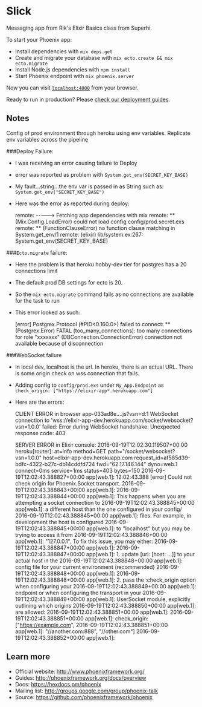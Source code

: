 # Slick

Messaging app from Rik's Elixir Basics class from Superhi.

To start your Phoenix app:

  * Install dependencies with `mix deps.get`
  * Create and migrate your database with `mix ecto.create && mix ecto.migrate`
  * Install Node.js dependencies with `npm install`
  * Start Phoenix endpoint with `mix phoenix.server`

Now you can visit [`localhost:4000`](http://localhost:4000) from your browser.

Ready to run in production? Please [check our deployment guides](http://www.phoenixframework.org/docs/deployment).

## Notes

Config of prod environment through heroku using env variables.
Replicate env variables across the pipeline

###Deploy Failure:

- I was receiving an error causing failure to Deploy
- error was reported as problem with `System.get_env(SECRET_KEY_BASE)`
- My fault...string...the env var is passed in as String such as: `System.get_env("SECRET_KEY_BASE")`
- Here was the error as reported during deploy:

    remote: -----> Fetching app dependencies with mix
    remote: ** (Mix.Config.LoadError) could not load config config/prod.secret.exs
    remote:     ** (FunctionClauseError) no function clause matching in System.get_env/1
    remote:     (elixir) lib/system.ex:267: System.get_env(SECRET_KEY_BASE)

###`Ecto.migrate` failure:

- Here the problem is that heroku hobby-dev tier for postgres has a 20 connections limit
- The default prod DB settings for ecto is 20.
- So the `mix ecto.migrate` command fails as no connections are available for the task to run
- This error looked as such:

    [error] Postgrex.Protocol (#PID<0.160.0>) failed to connect: ** (Postgrex.Error) FATAL (too_many_connections): too many connections for role "xxxxxxx"
    (DBConnection.ConnectionError) connection not available because of disconnection

###WebSocket failure

- In local dev, localhost is the url. In heroku, there is an actual URL. There is some origin check on wss connection that fails.
- Adding config to `config/prod.exs` under `My_App.Endpoint` as `check_origin: ["https://elixir-app*.herokuapp.com"]`
- Here are the errors:  

    CLIENT ERROR in browser
    app-033ad8e….js?vsn=d:1 WebSocket connection to 'wss://elixir-app-dev.herokuapp.com/socket/websocket?vsn=1.0.0' failed: Error during WebSocket handshake: Unexpected response code: 403

    SERVER ERROR in Elixir console:
    2016-09-19T12:02:30.119507+00:00 heroku[router]: at=info method=GET path="/socket/websocket?vsn=1.0.0" host=elixir-app-dev.herokuapp.com request_id=af585d39-bdfc-4322-b27c-db14cddfd724 fwd="62.17.146.144" dyno=web.1 connect=0ms service=1ms status=403 bytes=150
    2016-09-19T12:02:43.388827+00:00 app[web.1]: 12:02:43.388 [error] Could not check origin for Phoenix.Socket transport.
    2016-09-19T12:02:43.388843+00:00 app[web.1]:
    2016-09-19T12:02:43.388844+00:00 app[web.1]: This happens when you are attempting a socket connection to
    2016-09-19T12:02:43.388845+00:00 app[web.1]: a different host than the one configured in your config/
    2016-09-19T12:02:43.388845+00:00 app[web.1]: files. For example, in development the host is configured
    2016-09-19T12:02:43.388845+00:00 app[web.1]: to "localhost" but you may be trying to access it from
    2016-09-19T12:02:43.388846+00:00 app[web.1]: "127.0.0.1". To fix this issue, you may either:
    2016-09-19T12:02:43.388847+00:00 app[web.1]:
    2016-09-19T12:02:43.388847+00:00 app[web.1]:   1. update [url: [host: ...]] to your actual host in the
    2016-09-19T12:02:43.388848+00:00 app[web.1]:      config file for your current environment (recommended)
    2016-09-19T12:02:43.388848+00:00 app[web.1]:
    2016-09-19T12:02:43.388848+00:00 app[web.1]:   2. pass the :check_origin option when configuring your
    2016-09-19T12:02:43.388849+00:00 app[web.1]:      endpoint or when configuring the transport in your
    2016-09-19T12:02:43.388849+00:00 app[web.1]:      UserSocket module, explicitly outlining which origins
    2016-09-19T12:02:43.388850+00:00 app[web.1]:      are allowed:
    2016-09-19T12:02:43.388851+00:00 app[web.1]:
    2016-09-19T12:02:43.388851+00:00 app[web.1]:         check_origin: ["https://example.com",
    2016-09-19T12:02:43.388851+00:00 app[web.1]:                        "//another.com:888", "//other.com"]
    2016-09-19T12:02:43.388852+00:00 app[web.1]:

## Learn more

  * Official website: http://www.phoenixframework.org/
  * Guides: http://phoenixframework.org/docs/overview
  * Docs: https://hexdocs.pm/phoenix
  * Mailing list: http://groups.google.com/group/phoenix-talk
  * Source: https://github.com/phoenixframework/phoenix
